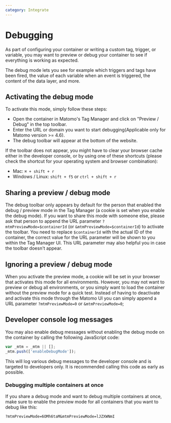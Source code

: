 ```yaml
---
category: Integrate
---
```

# Debugging

As part of configuring your container or writing a custom tag, trigger, or variable, you may want to preview or debug your container to see if everything is working as expected.

The debug mode lets you see for example which triggers and tags have been fired, the value of each variable when an event is triggered, the content of the data layer, and more.

## Activating the debug mode

To activate this mode, simply follow these steps:

* Open the container in Matomo's Tag Manager and click on "Preview / Debug" in the top toolbar.
* Enter the URL or domain you want to start debugging(Applicable only for Matomo version >= 4.6).
* The debug toolbar will appear at the bottom of the website.

<div markdown="1" class="alert alert-info">
If the toolbar does not appear, you might have to clear your browser cache either in the developer console, or by using one of these shortcuts (please check the shortcut for your operating system and browser combination):

* Mac: `⌘ + shift + r`
* Windows / Linux: `shift + f5` or `ctrl + shift + r`
</div>

## Sharing a preview / debug mode

The debug toolbar only appears by default for the person that enabled the debug / preview mode in the Tag Manager (a cookie is set when you enable the debug mode). If you want to share this mode with someone else, please ask that person to append the URL parameter `?mtmPreviewMode=$containerId` (or `&mtmPreviewMode=$containerId`) to activate the toolbar. You need to replace `$containerId` with the actual ID of the container, the correct value for the URL parameter will be shown to you within the Tag Manager UI. This URL parameter may also helpful you in case the toolbar doesn't appear.

## Ignoring a preview / debug mode

When you activate the preview mode, a cookie will be set in your browser that activates this mode for all environments. However, you may not want to preview or debug all environments, or you simply want to load the container without the preview mode for a quick test. Instead of having to deactivate and activate this mode through the Matomo UI you can simply append a URL parameter `?mtmPreviewMode=0` or `&mtmPreviewMode=0`;

## Developer console log messages

You may also enable debug messages without enabling the debug mode on the container by calling the following JavaScript code:

```js
var _mtm = _mtm || [];
_mtm.push(['enableDebugMode']);
```

This will log various debug messages to the developer console and is targeted to developers only. It is recommended calling this code as early as possible.

### Debugging multiple containers at once

If you share a debug mode and want to debug multiple containers at once, make sure to enable the preview mode for all containers that you want to debug like this:

```
?mtmPreviewMode=6OMh6taM&mtmPreviewMode=lJZXWNmI
```